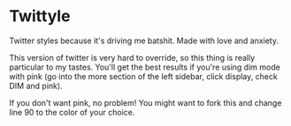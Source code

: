 # Twittyle

Twitter styles because it's driving me batshit. Made with love and anxiety.

This version of twitter is very hard to override, so this thing is really particular to my tastes. You'll get the best results if you're using dim mode with pink (go into the more section of the left sidebar, click display, check DIM and pink).

If you don't want pink, no problem! You might want to fork this and change line 90 to the color of your choice.

